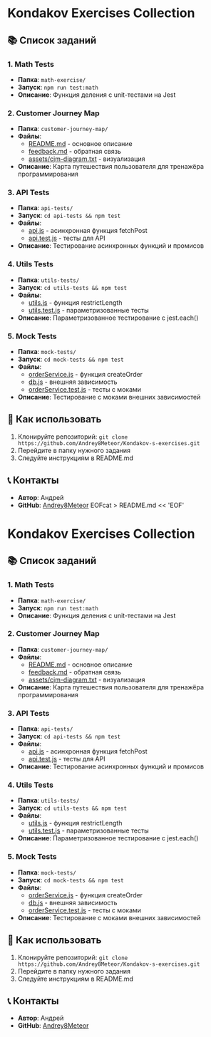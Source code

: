 # Kondakov Exercises Collection

## 📚 Список заданий

### 1. Math Tests
- **Папка**: `math-exercise/`
- **Запуск**: `npm run test:math`
- **Описание**: Функция деления с unit-тестами на Jest

### 2. Customer Journey Map
- **Папка**: `customer-journey-map/`
- **Файлы**: 
  - [README.md](./customer-journey-map/README.md) - основное описание
  - [feedback.md](./customer-journey-map/feedback.md) - обратная связь
  - [assets/cjm-diagram.txt](./customer-journey-map/assets/cjm-diagram.txt) - визуализация
- **Описание**: Карта путешествия пользователя для тренажёра программирования

### 3. API Tests
- **Папка**: `api-tests/`
- **Запуск**: `cd api-tests && npm test`
- **Файлы**:
  - [api.js](./api-tests/api.js) - асинхронная функция fetchPost
  - [api.test.js](./api-tests/api.test.js) - тесты для API
- **Описание**: Тестирование асинхронных функций и промисов

### 4. Utils Tests
- **Папка**: `utils-tests/`
- **Запуск**: `cd utils-tests && npm test`
- **Файлы**:
  - [utils.js](./utils-tests/utils.js) - функция restrictLength
  - [utils.test.js](./utils-tests/utils.test.js) - параметризованные тесты
- **Описание**: Параметризованное тестирование с jest.each()

### 5. Mock Tests
- **Папка**: `mock-tests/`
- **Запуск**: `cd mock-tests && npm test`
- **Файлы**:
  - [orderService.js](./mock-tests/orderService.js) - функция createOrder
  - [db.js](./mock-tests/db.js) - внешняя зависимость
  - [orderService.test.js](./mock-tests/orderService.test.js) - тесты с моками
- **Описание**: Тестирование с моками внешних зависимостей

## 🚀 Как использовать
1. Клонируйте репозиторий: `git clone https://github.com/Andrey8Meteor/Kondakov-s-exercises.git`
2. Перейдите в папку нужного задания
3. Следуйте инструкциям в README.md

## 📞 Контакты
- **Автор**: Андрей
- **GitHub**: [Andrey8Meteor](https://github.com/Andrey8Meteor)
EOFcat > README.md << 'EOF'
# Kondakov Exercises Collection

## 📚 Список заданий

### 1. Math Tests
- **Папка**: `math-exercise/`
- **Запуск**: `npm run test:math`
- **Описание**: Функция деления с unit-тестами на Jest

### 2. Customer Journey Map
- **Папка**: `customer-journey-map/`
- **Файлы**: 
  - [README.md](./customer-journey-map/README.md) - основное описание
  - [feedback.md](./customer-journey-map/feedback.md) - обратная связь
  - [assets/cjm-diagram.txt](./customer-journey-map/assets/cjm-diagram.txt) - визуализация
- **Описание**: Карта путешествия пользователя для тренажёра программирования

### 3. API Tests
- **Папка**: `api-tests/`
- **Запуск**: `cd api-tests && npm test`
- **Файлы**:
  - [api.js](./api-tests/api.js) - асинхронная функция fetchPost
  - [api.test.js](./api-tests/api.test.js) - тесты для API
- **Описание**: Тестирование асинхронных функций и промисов

### 4. Utils Tests
- **Папка**: `utils-tests/`
- **Запуск**: `cd utils-tests && npm test`
- **Файлы**:
  - [utils.js](./utils-tests/utils.js) - функция restrictLength
  - [utils.test.js](./utils-tests/utils.test.js) - параметризованные тесты
- **Описание**: Параметризованное тестирование с jest.each()

### 5. Mock Tests
- **Папка**: `mock-tests/`
- **Запуск**: `cd mock-tests && npm test`
- **Файлы**:
  - [orderService.js](./mock-tests/orderService.js) - функция createOrder
  - [db.js](./mock-tests/db.js) - внешняя зависимость
  - [orderService.test.js](./mock-tests/orderService.test.js) - тесты с моками
- **Описание**: Тестирование с моками внешних зависимостей

## 🚀 Как использовать
1. Клонируйте репозиторий: `git clone https://github.com/Andrey8Meteor/Kondakov-s-exercises.git`
2. Перейдите в папку нужного задания
3. Следуйте инструкциям в README.md

## 📞 Контакты
- **Автор**: Андрей
- **GitHub**: [Andrey8Meteor](https://github.com/Andrey8Meteor)
